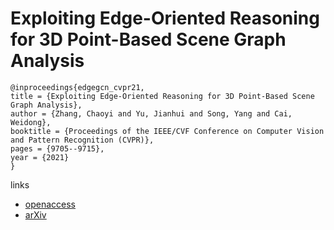# Exploiting Edge-Oriented Reasoning for 3D Point-Based Scene Graph Analysis

```
@inproceedings{edgegcn_cvpr21,
title = {Exploiting Edge-Oriented Reasoning for 3D Point-Based Scene Graph Analysis},
author = {Zhang, Chaoyi and Yu, Jianhui and Song, Yang and Cai, Weidong},
booktitle = {Proceedings of the IEEE/CVF Conference on Computer Vision and Pattern Recognition (CVPR)},
pages = {9705--9715},
year = {2021}
}
```
links
- [openaccess](http://openaccess.thecvf.com//content/CVPR2021/html/Zhang_Exploiting_Edge-Oriented_Reasoning_for_3D_Point-Based_Scene_Graph_Analysis_CVPR_2021_paper.html)
- [arXiv](https://arxiv.org/abs/2103.05558)
